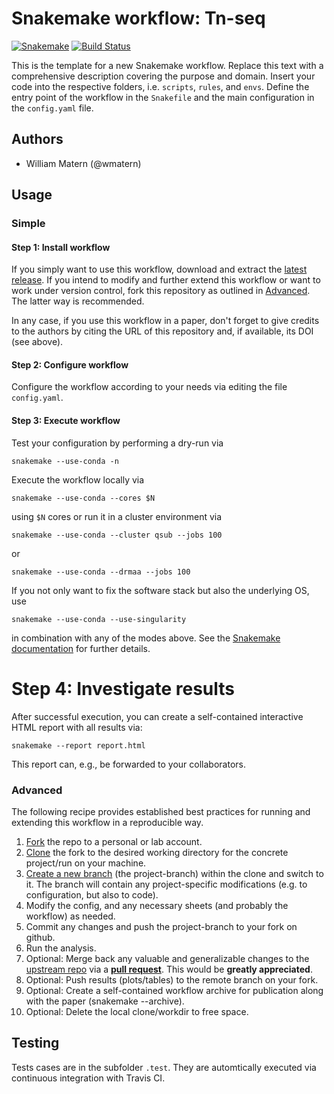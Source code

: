 # Snakemake workflow: Tn-seq

[![Snakemake](https://img.shields.io/badge/snakemake-≥3.12.0-brightgreen.svg)](https://snakemake.bitbucket.io)
[![Build Status](https://travis-ci.org/snakemake-workflows/tn-seq.svg?branch=master)](https://travis-ci.org/snakemake-workflows/tn-seq)

This is the template for a new Snakemake workflow. Replace this text with a comprehensive description covering the purpose and domain.
Insert your code into the respective folders, i.e. `scripts`, `rules`, and `envs`. Define the entry point of the workflow in the `Snakefile` and the main configuration in the `config.yaml` file.

## Authors

* William Matern (@wmatern)

## Usage

### Simple

#### Step 1: Install workflow

If you simply want to use this workflow, download and extract the [latest release](https://github.com/snakemake-workflows/tn-seq/releases).
If you intend to modify and further extend this workflow or want to work under version control, fork this repository as outlined in [Advanced](#advanced). The latter way is recommended.

In any case, if you use this workflow in a paper, don't forget to give credits to the authors by citing the URL of this repository and, if available, its DOI (see above).

#### Step 2: Configure workflow

Configure the workflow according to your needs via editing the file `config.yaml`.

#### Step 3: Execute workflow

Test your configuration by performing a dry-run via

    snakemake --use-conda -n

Execute the workflow locally via

    snakemake --use-conda --cores $N

using `$N` cores or run it in a cluster environment via

    snakemake --use-conda --cluster qsub --jobs 100

or

    snakemake --use-conda --drmaa --jobs 100

If you not only want to fix the software stack but also the underlying OS, use

    snakemake --use-conda --use-singularity

in combination with any of the modes above.
See the [Snakemake documentation](https://snakemake.readthedocs.io/en/stable/executable.html) for further details.

# Step 4: Investigate results

After successful execution, you can create a self-contained interactive HTML report with all results via:

    snakemake --report report.html

This report can, e.g., be forwarded to your collaborators.

### Advanced

The following recipe provides established best practices for running and extending this workflow in a reproducible way.

1. [Fork](https://help.github.com/en/articles/fork-a-repo) the repo to a personal or lab account.
2. [Clone](https://help.github.com/en/articles/cloning-a-repository) the fork to the desired working directory for the concrete project/run on your machine.
3. [Create a new branch](https://git-scm.com/docs/gittutorial#_managing_branches) (the project-branch) within the clone and switch to it. The branch will contain any project-specific modifications (e.g. to configuration, but also to code).
4. Modify the config, and any necessary sheets (and probably the workflow) as needed.
5. Commit any changes and push the project-branch to your fork on github.
6. Run the analysis.
7. Optional: Merge back any valuable and generalizable changes to the [upstream repo](https://github.com/snakemake-workflows/tn-seq) via a [**pull request**](https://help.github.com/en/articles/creating-a-pull-request). This would be **greatly appreciated**.
8. Optional: Push results (plots/tables) to the remote branch on your fork.
9. Optional: Create a self-contained workflow archive for publication along with the paper (snakemake --archive).
10. Optional: Delete the local clone/workdir to free space.


## Testing

Tests cases are in the subfolder `.test`. They are automtically executed via continuous integration with Travis CI.

